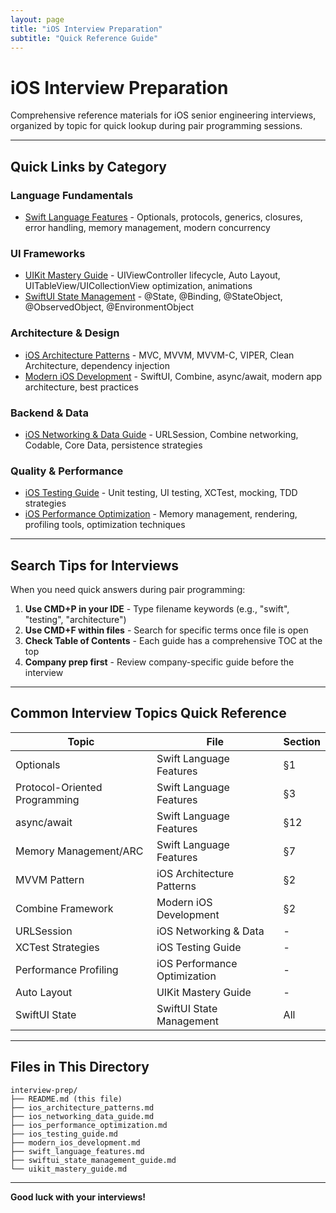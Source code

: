 ```yaml
---
layout: page
title: "iOS Interview Preparation"
subtitle: "Quick Reference Guide"
---
```


# iOS Interview Preparation

Comprehensive reference materials for iOS senior engineering interviews, organized by topic for quick lookup during pair programming sessions.

---

## Quick Links by Category

### Language Fundamentals
- [Swift Language Features](swift_language_features.md) - Optionals, protocols, generics, closures, error handling, memory management, modern concurrency

### UI Frameworks
- [UIKit Mastery Guide](uikit_mastery_guide.md) - UIViewController lifecycle, Auto Layout, UITableView/UICollectionView optimization, animations
- [SwiftUI State Management](swiftui_state_management_guide.md) - @State, @Binding, @StateObject, @ObservedObject, @EnvironmentObject

### Architecture & Design
- [iOS Architecture Patterns](ios_architecture_patterns.md) - MVC, MVVM, MVVM-C, VIPER, Clean Architecture, dependency injection
- [Modern iOS Development](modern_ios_development.md) - SwiftUI, Combine, async/await, modern app architecture, best practices

### Backend & Data
- [iOS Networking & Data Guide](ios_networking_data_guide.md) - URLSession, Combine networking, Codable, Core Data, persistence strategies

### Quality & Performance
- [iOS Testing Guide](ios_testing_guide.md) - Unit testing, UI testing, XCTest, mocking, TDD strategies
- [iOS Performance Optimization](ios_performance_optimization.md) - Memory management, rendering, profiling tools, optimization techniques

---

## Search Tips for Interviews

When you need quick answers during pair programming:

1. **Use CMD+P in your IDE** - Type filename keywords (e.g., "swift", "testing", "architecture")
2. **Use CMD+F within files** - Search for specific terms once file is open
3. **Check Table of Contents** - Each guide has a comprehensive TOC at the top
4. **Company prep first** - Review company-specific guide before the interview

---

## Common Interview Topics Quick Reference

| Topic | File | Section |
|-------|------|---------|
| Optionals | Swift Language Features | §1 |
| Protocol-Oriented Programming | Swift Language Features | §3 |
| async/await | Swift Language Features | §12 |
| Memory Management/ARC | Swift Language Features | §7 |
| MVVM Pattern | iOS Architecture Patterns | §2 |
| Combine Framework | Modern iOS Development | §2 |
| URLSession | iOS Networking & Data | - |
| XCTest Strategies | iOS Testing Guide | - |
| Performance Profiling | iOS Performance Optimization | - |
| Auto Layout | UIKit Mastery Guide | - |
| SwiftUI State | SwiftUI State Management | All |

---

## Files in This Directory

```
interview-prep/
├── README.md (this file)
├── ios_architecture_patterns.md
├── ios_networking_data_guide.md
├── ios_performance_optimization.md
├── ios_testing_guide.md
├── modern_ios_development.md
├── swift_language_features.md
├── swiftui_state_management_guide.md
└── uikit_mastery_guide.md
```

---

**Good luck with your interviews!**
